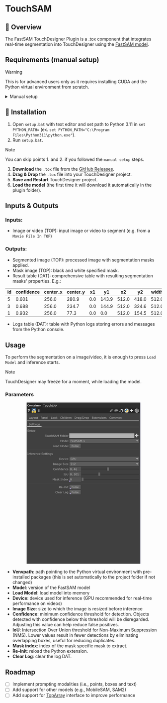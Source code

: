 # TouchSAM
## 🎨 Overview
The FastSAM TouchDesigner Plugin is a .tox component that integrates real-time segmentation into TouchDesigner using the [FastSAM model](https://docs.ultralytics.com/models/fast-sam/).

## Requirements (manual setup)
> [!WARNING]
> This is for advanced users only as it requires installing CUDA and the Python virtual environment from scratch.

<details>
  <summary>Manual setup</summary>

  1. Install Python [3.11.1](https://www.python.org/downloads/release/python-3111/)
  2. Install [CUDA Toolkit](https://developer.nvidia.com/cuda-11-8-0-download-archive) 11.8
  3. Install the required packages
  ```bash
  pip install torch torchvision torchaudio --index-url https://download.pytorch.org/whl/cu118 ultralytics
  ```
  4. Proceed with the `Installation` steps
</details>

## 🚀 Installation
1. Open `setup.bat` with text editor and set path to Python 3.11 in `set PYTHON_PATH=` (ex. `set PYTHON_PATH="C:\Program Files\Python311\python.exe"`).
2. Run `setup.bat`.
> [!NOTE]
> You can skip points 1. and 2. if you followed the `manual setup` steps.
3. **Download** the `.tox` file from the [GitHub Releases](https://github.com/nicola-corbellini/TouchSAM/releases).
4. **Drag & Drop** the `.tox` file into your TouchDesigner project.
5. **Save and Restart** TouchDesigner project.
6. **Load the model** (the first time it will download it automatically in the plugin folder).

## Inputs & Outputs

### Inputs:
- Image or video (TOP): input image or video to segment (e.g. from a `Movie File In TOP`)
### Outputs:
- Segmented image (TOP): processed image with segmentation masks applied.
- Mask image (TOP): black and white specified mask.
- Result table (DAT): comprehensive table with resulting segmentation masks' properties. E.g.:

| id | confidence | center_x | center_y | x1  | y1    |   x2  |   y2  | width | height |  area    |
|----|------------|----------|----------|-----|-------|-------|-------|-------|--------|----------|
| 5  | 0.601      | 256.0    | 280.9    | 0.0 | 143.9 | 512.0 | 418.0 | 512.0 | 274.1  | 140350.6 |
| 3  | 0.688      | 256.0    | 234.7    | 0.0 | 144.9 | 512.0 | 324.6 | 512.0 | 179.8  | 92042.8  |
| 1  | 0.932      | 256.0    | 77.3     | 0.0 | 0.0   | 512.0 | 154.5 | 512.0 | 154.5  | 79112.5  |

- Logs table (DAT): table with Python logs storing errors and messages from the Python console.

## Usage
To perform the segmentation on a image/video, it is enough to press `Load Model` and inference starts.
> [!NOTE]
> TouchDesigner may freeze for a moment, while loading the model.
### Parameters
<p align="center">
<img src="assets/image.png" width="366" height="518"/>
</p>

- **Venvpath**: path pointing to the Python virtual environment with pre-installed packages (this is set automatically to the project folder if not changed)
- **Model**: version of the FastSAM model
- **Load Model**: load model into memory
- **Device**: device used for inference (GPU recommended for real-time performance on videos)
- **Image Size**: size to which the image is resized before inference
- **Confidence**: minimum confidence threshold for detection. Objects detected with confidence below this threshold will be disregarded. Adjusting this value can help reduce false positives.
- **IoU**: Intersection Over Union threshold for Non-Maximum Suppression (NMS). Lower values result in fewer detections by eliminating overlapping boxes, useful for reducing duplicates.
- **Mask index**: index of the mask specific mask to extract.
- **Re-Init**: reload the Python extension.
- **Clear Log**: clear the log DAT.

## Roadmap
- [ ] Implement prompting modalities (i.e., points, boxes and text)
- [ ] Add support for other models (e.g., MobileSAM, SAM2)
- [ ] Add support for [TopArray](https://github.com/IntentDev/TopArray) interface to improve performance

